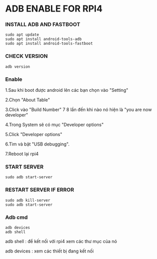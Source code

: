 # ADB ENABLE FOR RPI4

### INSTALL ADB AND FASTBOOT
```
sudo apt update
sudo apt install android-tools-adb
sudo apt install android-tools-fastboot
```

### CHECK VERSION
```
adb version
```
### Enable

1.Sau khi boot được android lên các bạn chọn vào "Setting" 

2.Chọn "About Table"

3.Click vào "Build Number" 7 8 lần đến khi nào nó hiện là "you are now developer"

4.Trong System sẽ có mục "Developer options"

5.Click "Developer options" 

6.Tìm và bật "USB debugging".

7.Reboot lại rpi4

### START SERVER 
```
sudo adb start-server
```

### RESTART SERVER IF ERROR
```
sudo adb kill-server
sudo adb start-server
```
### Adb cmd
```
adb devices 
adb shell 
```


adb shell : để kết nối với rpi4 xem các thư mục của nó

adb devices : xem các thiết bị đang kết nối 
